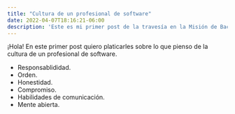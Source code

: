 ```yaml
---
title: "Cultura de un profesional de software"
date: 2022-04-07T18:16:21-06:00
description: 'Este es mi primer post de la travesía en la Misión de Backend con Node JS de Launch X.'
---
```


¡Hola!
En este primer post quiero platicarles sobre lo que pienso de la cultura de un profesional de software. 
- Responsablididad.
- Orden.
- Honestidad.
- Compromiso.
- Habilidades de comunicación.
- Mente abierta.

